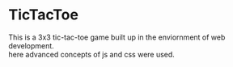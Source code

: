 # TicTacToe
This is a 3x3 tic-tac-toe game built up in the enviornment of web development.
<br>
here advanced concepts of js and css were used.
